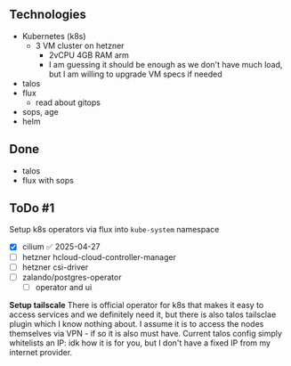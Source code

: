 ## Technologies
- Kubernetes (k8s)
  - 3 VM cluster on hetzner
    - 2vCPU 4GB RAM arm
    - I am guessing it should be enough as we don't have much load, but I am willing to upgrade VM specs if needed
- talos
- flux
  - read about gitops
- sops, age
- helm

## Done
- talos
- flux with sops

## ToDo #1
Setup k8s operators via flux into `kube-system` namespace
- [x] cilium ✅ 2025-04-27
- [ ] hetzner hcloud-cloud-controller-manager
- [ ] hetzner csi-driver
- [ ] zalando/postgres-operator
  - [ ] operator and ui

**Setup tailscale**
There is official operator for k8s that makes it easy to access services and we definitely need it, but there is also talos tailsclae plugin which I know nothing about. I assume it is to access the nodes themselves via VPN - if so it is also must have. Current talos config simply whitelists an IP: idk how it is for you, but I don't have a fixed IP from my internet provider.
